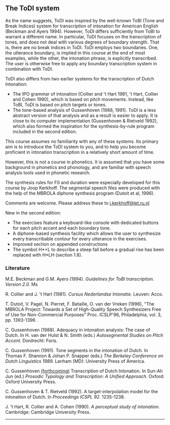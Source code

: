 The ToDI system
---------------

As the name suggests, ToDI was inspired by the well-known ToBI (Tone and Break Indices) system for transcription of intonation for American English (Beckman and Ayers 1994). However, ToDI differs sufficiently from ToBI to warrant a different name. In particular, ToDI focuses on the transcription of tones, and does not deal with various degrees of boundary strength. That is, there are no break indices in ToDI. ToDI employs two boundaries. One, the utterance boundary, is implied in this course at the end of most examples, while the other, the intonation phrase, is explicitly transcribed. The user is otherwise free to apply any boundary transcription system in combination with ToDI.

ToDI also differs from two earlier systems for the transcription of Dutch Intonation:

*   The IPO grammar of intonation (Collier and 't Hart 1981, 't Hart, Collier and Cohen 1990), which is based on pitch movements. Instead, like ToBI, ToDI is based on pitch targets or tones.
*   The tone-based analysis of Gussenhoven (1988, 1991). ToDI is a less abstract version of that analysis and as a result is easier to apply. It is close to its computer implementation (Gussenhoven & Rietveld 1992), which also formed the inspiration for the synthesis-by-rule program included in the second edition.

This course assumes no familiarity with any of these systems. Its primary aim is to introduce the ToDI system to you, and to help you become proficient in intonation transcription in a relatively short amount of time.

However, this is not a course in phonetics. It is assumed that you have some background in phonetics and phonology, and are familiar with speech analysis tools used in phonetic research.

The synthesis rules for F0 and duration were especially developed for this course by Joop Kerkhoff. The segmental speech files were produced with the help of the MBROLA diphone synthesis program (Dutoit et al, 1996).

Comments are welcome. Please address these to j.kerkhoff@let.ru.nl

New in the second edition:

*   The exercises feature a keyboard-like console with dedicated buttons for each pitch accent and each boundary tone.
*   A diphone-based synthesis facility which allows the user to synthesize every transcribable contour for every utterance in the exercises.
*   Improved section on appended constructions
*   The symbol H\*+L to describe a steep fall before a gradual rise has been replaced with H\*LH (section 1.8).

### Literature

M.E. Beckman and G.M. Ayers (1994). _Guidelines for ToBI transcription. Version 2.0._ Ms

R. Collier and J. 't Hart (1981). _Cursus Nederlandse Intonatie._ Leuven: Acco.

T. Dutoit, V. Pagel, N. Pierret, F. Bataille, O. van der Vreken (1996), "The MBROLA Project: Towards a Set of High-Quality Speech Synthesizers Free of Use for Non-Commercial Purposes" Proc. ICSLP'96, Philadelphia, vol. 3, pp. 1393-1396 .

C. Gussenhoven (1988). Adequacy in intonation analysis: The case of Dutch. In H. van der Hulst & N. Smith (eds.) _Autosegmental Studies on Pitch Accent._ Dordrecht: Foris.

C. Gussenhoven (1991). Tone segments in the intonation of Dutch. In Thomas F. Shannon & Johan P. Snapper (eds.) _The Berkeley Conference on Dutch Linguistics 1989._ Lanham (MD): University Press of America.

C. Gussenhoven [(forthcoming)](TODIsun-ah.pdf) Transcription of Dutch Intonation. In Sun-Ah Jun (ed.) _Prosodic Typology and Transcription: A Unified Approach_. Oxford: Oxford University Press.

C. Gussenhoven & T. Rietveld (1992). A target-interpolation model for the intonation of Dutch. In _Proceedings ICSPL 92._ 1235-1238.

J. 't Hart, R. Collier and A. Cohen (1990). _A perceptual study of intonation._ Cambridge: Cambridge University Press.

* * *

